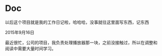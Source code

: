 # Doc

以后这个项目就是我的工作日记啦，哈哈哈，没事就往这里面写东西，记东西

2015年9月16日

最近很忙，公司的项目，我负责处理播放器那一块，之前没接触过，所以在调整和阅读中需要大量时间学习。

